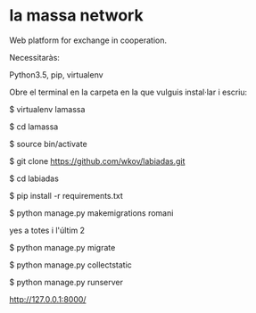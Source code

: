 # la massa network

Web platform for exchange in cooperation.

Necessitaràs: 

Python3.5, pip, virtualenv

Obre el terminal en la carpeta en la que vulguis instal·lar i escriu:

$ virtualenv lamassa

$ cd lamassa

$ source bin/activate

$ git clone https://github.com/wkov/labiadas.git

$ cd labiadas

$ pip install -r requirements.txt


$ python manage.py makemigrations romani

yes a totes i l'últim 2

$ python manage.py migrate

$ python manage.py collectstatic

$ python manage.py runserver

http://127.0.0.1:8000/
